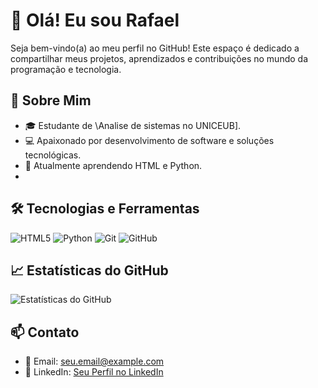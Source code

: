 

# 👋 Olá! Eu sou Rafael

Seja bem-vindo(a) ao meu perfil no GitHub! Este espaço é dedicado a compartilhar meus projetos, aprendizados e contribuições no mundo da programação e tecnologia.

## 🚀 Sobre Mim

* 🎓 Estudante de \Analise de sistemas no UNICEUB].
* 💻 Apaixonado por desenvolvimento de software e soluções tecnológicas.
* 🌱 Atualmente aprendendo HTML e Python.
* 

## 🛠️ Tecnologias e Ferramentas

![HTML5](https://img.shields.io/badge/HTML5-E34F26?style=flat-square\&logo=html5\&logoColor=white)
![Python](https://img.shields.io/badge/Python-3776AB?style=flat-square\&logo=python\&logoColor=white)
![Git](https://img.shields.io/badge/Git-F05032?style=flat-square\&logo=git\&logoColor=white)
![GitHub](https://img.shields.io/badge/GitHub-181717?style=flat-square\&logo=github\&logoColor=white)

## 📈 Estatísticas do GitHub

![Estatísticas do GitHub](https://github-readme-stats.vercel.app/api?username=rafa\&show_icons=true\&theme=dracula)

## 📫 Contato

* 📧 Email: [seu.email@example.com](mailto:seu.email@example.com)
* 💼 LinkedIn: [Seu Perfil no LinkedIn](https://www.linkedin.com/in/seu-perfil)


